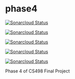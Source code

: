 # phase4


[![Sonarcloud Status](https://sonarcloud.io/api/project_badges/measure?project=smsbert_phase4&metric=bugs)](https://sonarcloud.io/dashboard?id=smsbert_phase4)

[![Sonarcloud Status](https://sonarcloud.io/api/project_badges/measure?project=smsbert_phase4&metric=complexity)](https://sonarcloud.io/dashboard?id=smsbert_phase4)

[![Sonarcloud Status](https://sonarcloud.io/api/project_badges/measure?project=smsbert_phase4&metric=duplication)](https://sonarcloud.io/dashboard?id=smsbert_phase4)

[![Sonarcloud Status](https://sonarcloud.io/api/project_badges/measure?project=smsbert_phase4&metric=security)](https://sonarcloud.io/dashboard?id=smsbert_phase4)

[![Sonarcloud Status](https://sonarcloud.io/api/project_badges/measure?project=smsbert_phase4&metric=maintainability)](https://sonarcloud.io/dashboard?id=smsbert_phase4)

Phase 4 of CS498 Final Project
